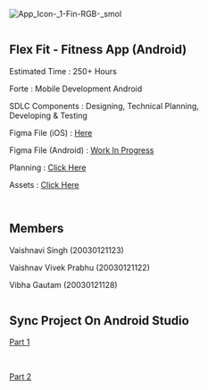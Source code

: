  ![App_Icon-_1-_Fin-RGB_-_smol](https://user-images.githubusercontent.com/67993582/149269229-0f10dba1-eb0b-4875-900d-aef2d71784a7.png) 
				<div id="2a9ec669-3456-4a59-8007-8026324615e3" style="width:75%" class="column">
					<h2 id="929eecc1-af7f-4737-88f9-1addde5786ad" class="">Flex Fit - Fitness App (Android)</h2>
					<p id="93ed1197-a051-4b76-b165-06a3959f90ff" class="">Estimated Time : 250+ Hours</p>
					<p id="55bfd51d-e761-4f2c-9ba8-429943c8607d" class="">Forte : Mobile Development Android</p>
					<p id="93ed1197-a051-4b76-b165-06a3959f90ff" class="">SDLC Components : Designing, Technical Planning, Developing &amp; Testing</p>
	<p id="93ed1197-a051-4b76-b165-06a3959f90ff" class="">Figma File (iOS) : <a href="https://www.figma.com/proto/cD4uTrlCCUmxW79bsbjWOZ/FlexFit-Mobile-App?embed_host=notion&kind=&node-id=2%3A422&page-id=0%3A1&scaling=scale-down&viewport=241%2C48%2C0.13">Here</a></p>
	<p id="93ed1197-a051-4b76-b165-06a3959f90ff" class="">Figma File (Android) : <a href="#">Work In Progress</a></p>
		<p id="93ed1197-a051-4b76-b165-06a3959f90ff" class="">Planning : <a href="https://furtive-wood-f20.notion.site/Semester-4-Project-2943120fa02642c18498c99071eaf68c">Click Here</a></p>
		<p id="93ed1197-a051-4b76-b165-06a3959f90ff" class="">Assets : <a href="https://furtive-wood-f20.notion.site/fc8cb4275a2e486d9cc8d1bdacc95dad?v=9603b1f382ea44c6b01d97c73a2ce01a">Click Here</a></p>
				</div>

<div id="3e1927f5-fb95-4783-aacd-02277abda632" style="width:75%" class="column">
					<h2 id="0151386d-1e1f-4f69-b2cd-0634a7e408ee" class="">Members</h2>
					<p id="0bf25d69-3340-478e-8532-cf5c4eeea47f" class="">Vaishnavi Singh (20030121123)</p>
					<p id="bac18cb5-5188-4109-9a41-3ab783b7ab95" class="">Vaishnav Vivek Prabhu (20030121122)</p>
					<p id="75dd5bf6-18c3-44a1-86cc-3bb614583549" class="">Vibha Gautam (20030121128)</p>
				</div>

<div>
<h2 id="0151386d-1e1f-4f69-b2cd-0634a7e408ee" class="">Sync Project On Android Studio</h2>
<p id="93ed1197-a051-4b76-b165-06a3959f90ff" class=""><a href="https://youtu.be/swNHOI0J0pw">Part 1</a></p>

<br>
<p id="93ed1197-a051-4b76-b165-06a3959f90ff" class=""><a href="https://www.youtube.com/watch?v=6L5TrhNoVZA">Part 2</a></p>

